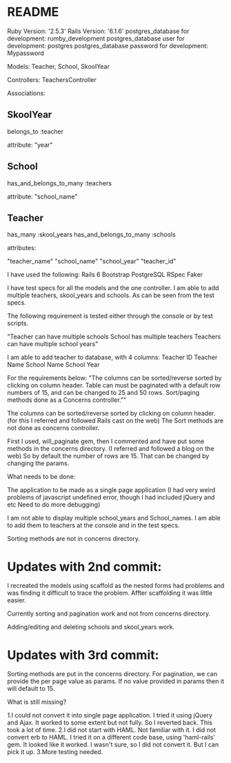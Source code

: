 # README

Ruby Version: '2.5.3'
Rails Version:  '6.1.6'
postgres_database for development:  rumby_development
postgres_database user for development:  postgres
postgres_database password for development:  Mypassword

Models: Teacher, School, SkoolYear

Controllers:
TeachersController


Associations:

SkoolYear
---------
belongs_to :teacher

attribute:
"year"

School
------
has_and_belongs_to_many :teachers

attribute:
"school_name"

Teacher
-------
has_many :skool_years
has_and_belongs_to_many :schools

attributes:

"teacher_name"
"school_name"
"school_year"
"teacher_id"

I have used the following:
Rails 6
Bootstrap
PostgreSQL
RSpec
Faker

I have test specs for all the models and the one controller. I am able to add multiple teachers, skool_years and schools. As can be seen from the test specs.

The following requirement is tested either through the console or by test scripts.

"Teacher can have multiple schools
School has multiple teachers
Teachers can have multiple school years"

I am able to add teacher to database, with 4 columns:
Teacher ID
Teacher Name
School Name
School Year

For the requirements below:
"The columns can be sorted/reverse sorted by clicking on column header. Table can must be paginated with a default row numbers of 15, and can be changed to 25 and 50 rows.
Sort/paging methods done as a Concerns controller.""

The columns can be sorted/reverse sorted by clicking on column header. (for this I referred and followed Rails cast on the web) The Sort methods are not done as concerns controller.

First I used, will_paginate gem, then I commented and have put some methods in the concerns directory. (I referred and followed a blog on the web) So by default the number of rows are 15. That can be changed 
by changing the params.


What needs to be done:

The application to be made as a single page application (I had very weird problems of javascript undefined error, though I had included jQuery and etc Need to do more debugging)

I am not able to display multiple school_years and School_names. I am able to add them to teachers at the 
console and in the test specs.

Sorting methods are not in concerns directory.

Updates with 2nd commit:
========================
I recreated the models using scaffold as the nested forms had problems and was finding it difficult to trace the problem. Affter scaffolding it was little easier.

Currently sorting and pagination work and not from concerns directory.

Adding/editing and deleting schools and skool_years work.


Updates with 3rd commit:
========================
Sorting methods are put in the concerns directory.
For pagination, we can provide the per page value as params. If no value provided in params then it will default
to 15. 

What is still missing?

1.I could not convert it into single page application. I tried it using jQuery and Ajax. It worked to some extent but not fully. So I reverted back. This took a lot of time.
2.I did not start with HAML. Not familiar with it. I did not convert erb to HAML. I tried it on a different code base, using 'haml-rails' gem. It looked like it worked. I wasn't sure, so I did not convert it. But I can pick it up.
3.More testing needed.




